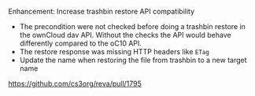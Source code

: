 Enhancement: Increase trashbin restore API compatibility

* The precondition were not checked before doing a trashbin restore in the ownCloud dav API. Without the checks the API would behave differently compared to the oC10 API.
* The restore response was missing HTTP headers like `ETag`
* Update the name when restoring the file from trashbin to a new target name

https://github.com/cs3org/reva/pull/1795

